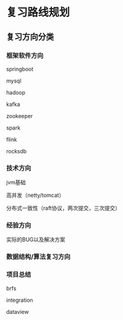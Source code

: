 # 复习路线规划
## 复习方向分类
### 框架软件方向
springboot

mysql

hadoop

kafka

zookeeper

spark

flink

rocksdb

### 技术方向
jvm基础

高并发（netty/tomcat）

分布式一致性（raft协议，两次提交，三次提交）

### 经验方向
实际的BUG以及解决方案
### 数据结构/算法复习方向
### 项目总结
brfs

integration

dataview